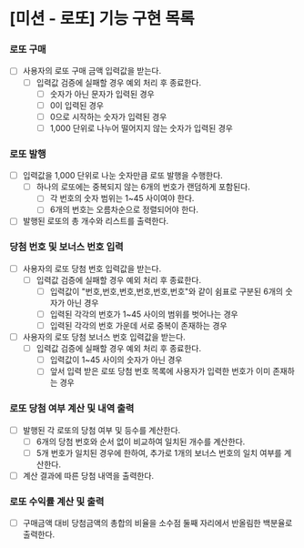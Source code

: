 # [미션 - 로또] 기능 구현 목록

### 로또 구매

- [ ] 사용자의 로또 구매 금액 입력값을 받는다.
  - [ ] 입력값 검증에 실패할 경우 예외 처리 후 종료한다.
    - [ ] 숫자가 아닌 문자가 입력된 경우
    - [ ] 0이 입력된 경우
    - [ ] 0으로 시작하는 숫자가 입력된 경우
    - [ ] 1,000 단위로 나누어 떨어지지 않는 숫자가 입력된 경우

### 로또 발행

- [ ] 입력값을 1,000 단위로 나눈 숫자만큼 로또 발행을 수행한다.
  - [ ] 하나의 로또에는 중복되지 않는 6개의 번호가 랜덤하게 포함된다.
    - [ ] 각 번호의 숫자 범위는 1~45 사이여야 한다.
    - [ ] 6개의 번호는 오름차순으로 정렬되어야 한다.
- [ ] 발행된 로또의 총 개수와 리스트를 출력한다.

### 당첨 번호 및 보너스 번호 입력

- [ ] 사용자의 로또 당첨 번호 입력값을 받는다.
  - [ ] 입력값 검증에 실패할 경우 예외 처리 후 종료한다.
    - [ ] 입력값이 "번호,번호,번호,번호,번호,번호"와 같이 쉼표로 구분된 6개의 숫자가 아닌 경우
    - [ ] 입력된 각각의 번호가 1~45 사이의 범위를 벗어나는 경우
    - [ ] 입력된 각각의 번호 가운데 서로 중복이 존재하는 경우
- [ ] 사용자의 로또 당첨 보너스 번호 입력값을 받는다.
  - [ ] 입력값 검증에 실패할 경우 예외 처리 후 종료한다.
    - [ ] 입력값이 1~45 사이의 숫자가 아닌 경우
    - [ ] 앞서 입력 받은 로또 당첨 번호 목록에 사용자가 입력한 번호가 이미 존재하는 경우

### 로또 당첨 여부 계산 및 내역 출력

- [ ] 발행된 각 로또의 당첨 여부 및 등수를 계산한다.
  - [ ] 6개의 당첨 번호와 순서 없이 비교하여 일치된 개수를 계산한다.
  - [ ] 5개 번호가 일치된 경우에 한하여, 추가로 1개의 보너스 번호의 일치 여부를 계산한다.
- [ ] 계산 결과에 따른 당첨 내역을 출력한다.

### 로또 수익률 계산 및 출력

- [ ] 구매금액 대비 당첨금액의 총합의 비율을 소수점 둘째 자리에서 반올림한 백분율로 출력한다.
